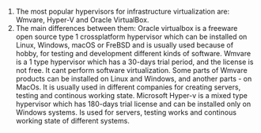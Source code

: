 1. The most popular hypervisors for infrastructure virtualization are: Wmvare, Hyper-V and Oracle VirtualBox.
2. The main differences between them:
 Oracle virtualbox is a freeware open source type 1 crossplatform hypervisor which can be installed on Linux, Windows, macOS or FreBSD and is usually used because of hobby, for testing and development different kinds of software. 
 Wmvare is a 1 type hypervisor which has a 30-days trial period, and the license is not free. It cant perform software virtualization. Some parts of Wmvare products can be installed on Linux and Windows, and another parts - on MacOs. It is usually used in different companies for creating servers, testing and continous working state.
 Microsoft Hyper-v is a mixed type hypervisor which has 180-days trial license and can be installed only on Windows systems. Is used for servers, testing works and continous working state of different systems.
   